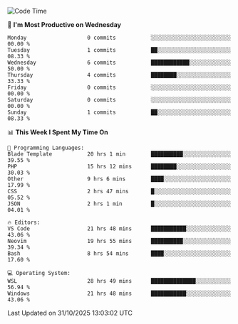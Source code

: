 <!--START_SECTION:waka-->
![Code Time](http://img.shields.io/badge/Code%20Time-6%2C251%20hrs%2042%20mins-blue)

📅 **I'm Most Productive on Wednesday** 

```text
Monday                   0 commits           ░░░░░░░░░░░░░░░░░░░░░░░░░   00.00 % 
Tuesday                  1 commits           ██░░░░░░░░░░░░░░░░░░░░░░░   08.33 % 
Wednesday                6 commits           ████████████░░░░░░░░░░░░░   50.00 % 
Thursday                 4 commits           ████████░░░░░░░░░░░░░░░░░   33.33 % 
Friday                   0 commits           ░░░░░░░░░░░░░░░░░░░░░░░░░   00.00 % 
Saturday                 0 commits           ░░░░░░░░░░░░░░░░░░░░░░░░░   00.00 % 
Sunday                   1 commits           ██░░░░░░░░░░░░░░░░░░░░░░░   08.33 % 
```


📊 **This Week I Spent My Time On** 

```text
💬 Programming Languages: 
Blade Template           20 hrs 1 min        ██████████░░░░░░░░░░░░░░░   39.55 % 
PHP                      15 hrs 12 mins      ████████░░░░░░░░░░░░░░░░░   30.03 % 
Other                    9 hrs 6 mins        ████░░░░░░░░░░░░░░░░░░░░░   17.99 % 
CSS                      2 hrs 47 mins       █░░░░░░░░░░░░░░░░░░░░░░░░   05.52 % 
JSON                     2 hrs 1 min         █░░░░░░░░░░░░░░░░░░░░░░░░   04.01 % 

🔥 Editors: 
VS Code                  21 hrs 48 mins      ███████████░░░░░░░░░░░░░░   43.06 % 
Neovim                   19 hrs 55 mins      ██████████░░░░░░░░░░░░░░░   39.34 % 
Bash                     8 hrs 54 mins       ████░░░░░░░░░░░░░░░░░░░░░   17.60 % 

💻 Operating System: 
WSL                      28 hrs 49 mins      ██████████████░░░░░░░░░░░   56.94 % 
Windows                  21 hrs 48 mins      ███████████░░░░░░░░░░░░░░   43.06 % 
```


 Last Updated on 31/10/2025 13:03:02 UTC
<!--END_SECTION:waka-->
